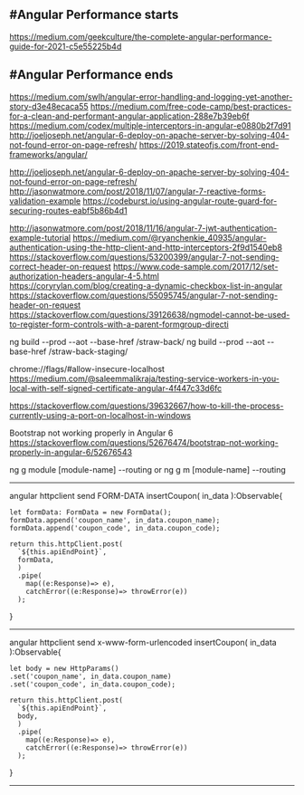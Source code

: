 #Angular Performance starts
--------------------------
https://medium.com/geekculture/the-complete-angular-performance-guide-for-2021-c5e55225b4d

#Angular Performance ends
---------------------------

https://medium.com/swlh/angular-error-handling-and-logging-yet-another-story-d3e48ecaca55
https://medium.com/free-code-camp/best-practices-for-a-clean-and-performant-angular-application-288e7b39eb6f
https://medium.com/codex/multiple-interceptors-in-angular-e0880b2f7d91
http://joeljoseph.net/angular-6-deploy-on-apache-server-by-solving-404-not-found-error-on-page-refresh/
https://2019.stateofjs.com/front-end-frameworks/angular/

http://joeljoseph.net/angular-6-deploy-on-apache-server-by-solving-404-not-found-error-on-page-refresh/
http://jasonwatmore.com/post/2018/11/07/angular-7-reactive-forms-validation-example
https://codeburst.io/using-angular-route-guard-for-securing-routes-eabf5b86b4d1

http://jasonwatmore.com/post/2018/11/16/angular-7-jwt-authentication-example-tutorial
https://medium.com/@ryanchenkie_40935/angular-authentication-using-the-http-client-and-http-interceptors-2f9d1540eb8
https://stackoverflow.com/questions/53200399/angular-7-not-sending-correct-header-on-request
https://www.code-sample.com/2017/12/set-authorization-headers-angular-4-5.html
https://coryrylan.com/blog/creating-a-dynamic-checkbox-list-in-angular
https://stackoverflow.com/questions/55095745/angular-7-not-sending-header-on-request
https://stackoverflow.com/questions/39126638/ngmodel-cannot-be-used-to-register-form-controls-with-a-parent-formgroup-directi


ng build --prod --aot --base-href /straw-back/
ng build --prod --aot --base-href /straw-back-staging/


chrome://flags/#allow-insecure-localhost
https://medium.com/@saleemmalikraja/testing-service-workers-in-you-local-with-self-signed-certificate-angular-4f447c33d6fc

https://stackoverflow.com/questions/39632667/how-to-kill-the-process-currently-using-a-port-on-localhost-in-windows

Bootstrap not working properly in Angular 6
https://stackoverflow.com/questions/52676474/bootstrap-not-working-properly-in-angular-6/52676543

ng g module [module-name] --routing 
or 
ng g m [module-name] --routing



**********************************************************************************************************************************
angular httpclient send FORM-DATA
insertCoupon( in_data ):Observable<any>{

    let formData: FormData = new FormData(); 
    formData.append('coupon_name', in_data.coupon_name); 
    formData.append('coupon_code', in_data.coupon_code);
    
    return this.httpClient.post( 
      `${this.apiEndPoint}`, 
      formData,
      )
      .pipe(
        map((e:Response)=> e),
        catchError((e:Response)=> throwError(e))
      );
  }
**********************************************************************************************************************************

angular httpclient send x-www-form-urlencoded
insertCoupon( in_data ):Observable<any>{

    let body = new HttpParams()
    .set('coupon_name', in_data.coupon_name) 
    .set('coupon_code', in_data.coupon_code);
    
    return this.httpClient.post( 
      `${this.apiEndPoint}`, 
      body,
      )
      .pipe(
        map((e:Response)=> e),
        catchError((e:Response)=> throwError(e))
      );
  }
**********************************************************************************************************************************

